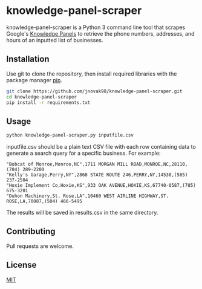 # knowledge-panel-scraper
knowledge-panel-scraper is a Python 3 command line tool that scrapes Google's [Knowledge Panels](https://support.google.com/business/answer/6331288?hl=en) to retrieve the phone numbers, addresses, and hours of an inputted list of businesses.

## Installation

Use git to clone the repository, then install required libraries with the package manager [pip](https://pip.pypa.io/en/stable/).

```bash
git clone https://github.com/jnovak98/knowledge-panel-scraper.git
cd knowledge-panel-scraper
pip install -r requirements.txt
```

## Usage
```bash
python knowledge-panel-scraper.py inputfile.csv
```

inputfile.csv should be a plain text CSV file with each row containing data to generate a search query for a specific business.
For example:
```csv
"Bobcat of Monroe,Monroe,NC",1711 MORGAN MILL ROAD,MONROE,NC,28110,(704) 289-2200
"Kelly's Garage,Perry,NY",2868 STATE ROUTE 246,PERRY,NY,14530,(585) 237-2504
"Hoxie Implement Co,Hoxie,KS",933 OAK AVENUE,HOXIE,KS,67740-0587,(785) 675-3201
"Duhon Machinery,St. Rose,LA",10460 WEST AIRLINE HIGHWAY,ST. ROSE,LA,70087,(504) 466-5495
```

The results will be saved in results.csv in the same directory.

## Contributing
Pull requests are welcome.

## License
[MIT](https://choosealicense.com/licenses/mit/)
